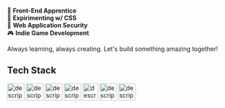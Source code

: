 🎨 **Front-End Apprentice**  \
🧪 **Expirimenting w/ CSS**  \
🔐 **Web Application Security**  \
🎮 **Indie Game Development**  

Always learning, always creating. Let's build something amazing together!

## Tech Stack

<!-- HTML --> 
<img src="https://external-content.duckduckgo.com/iu/?u=https%3A%2F%2Fclipartcraft.com%2Fimages%2Fhtml5-logo-html-5-5.png&f=1&nofb=1&ipt=9a2b5bc3f364f151311c53a6011789a5cefa62c18edb0f330f467129ec9f9d25&ipo=images" alt="description" width="40" height="40"> <!-- CSS --> <img src="https://external-content.duckduckgo.com/iu/?u=https%3A%2F%2Fwww.diegovernan.com.br%2Fimages%2Fcss-logo.png&f=1&nofb=1&ipt=7e955d825942d06dd63499568013e6807c4583126379ae1b6dd39dc26e6c8ae8&ipo=images" alt="description" width="40" height="40"> <!-- JavaScript --> <img src="https://external-content.duckduckgo.com/iu/?u=https%3A%2F%2Flogospng.org%2Fdownload%2Fjavascript%2Flogo-javascript-1024.png&f=1&nofb=1&ipt=bc12601ecf0d627508f30b2bdaa711a696fb37d676da14061b377bfebb13fa24&ipo=images" alt="description" width="40" height="40"> <!-- TypeScript --> <img src="https://external-content.duckduckgo.com/iu/?u=https%3A%2F%2Flogospng.org%2Fdownload%2Ftypescript%2Ftypescript-4096.png&f=1&nofb=1&ipt=2e02d3dad03ea3ede86f0e1cbe0400483cad2c23c627411e788ef2deee9202ce&ipo=images" alt="description" width="40" height="40"> <!-- Svelte --> <img src="https://external-content.duckduckgo.com/iu/?u=https%3A%2F%2Fswiftlet.co.th%2Fwp-content%2Fuploads%2F2022%2F11%2F1200px-Svelte_Logo.svg.png&f=1&nofb=1&ipt=bd648100ce4477e25502a9d7a713623597347d188cf75b9bc340052d587f2822&ipo=images" alt="description" width="35" height="40"> <!-- Vite --> <img src="https://external-content.duckduckgo.com/iu/?u=https%3A%2F%2Fseeklogo.com%2Fimages%2FV%2Fvite-logo-BFD4283991-seeklogo.com.png&f=1&nofb=1&ipt=0e0339305749884854d3c57f1506a9c911b680aa0c54b43b42e6e603dbfa494c&ipo=images" alt="description" width="40" height="40"> <!-- Vitest --> <img src="https://external-content.duckduckgo.com/iu/?u=https%3A%2F%2Fuser-images.githubusercontent.com%2F11247099%2F145112184-a9ff6727-661c-439d-9ada-963124a281f7.png&f=1&nofb=1&ipt=98315533d63cf61bd973b4b6d00e3968ec1ef6cc68e2ac00be9d59adeb7fca1c&ipo=images" alt="description" width="40" height="40"> 





<!--
> [!NOTE]  
> Highlights information that users should take into account, even when skimming.

> [!TIP]
> Optional information to help a user be more successful.

> [!IMPORTANT]  
> Crucial information necessary for users to succeed.

> [!WARNING]  
> Critical content demanding immediate user attention due to potential risks.

> [!CAUTION]
> Negative potential consequences of an action.
-->
